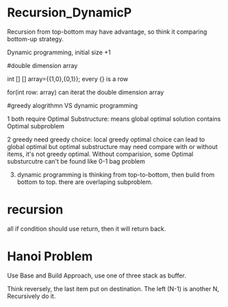 # Recursion_DynamicP
Recursion from top-bottom may have advantage, so think it comparing bottom-up strategy.

Dynamic programming, initial size +1

#double dimension array

int [] [] array={{1,0},{0,1}}; every {} is a row

for(int row: array) can iterat the double dimension array

#greedy alogrithmn VS dynamic programming

1 both require Optimal Substructure: means global optimal solution contains Optimal subproblem

2 greedy need greedy choice: local greedy optimal choice can lead to global optimal
but optimal substructure may need compare with or without items, it's not greedy optimal. Without comparision, some Optimal substurcutre can't be found like 0-1 bag problem 

3. dynamic programming is thinking from top-to-bottom, then build from bottom to top.
there are overlaping subproblem.

# recursion 

all if condition should use return, then it will return back.

# Hanoi Problem

Use Base and Build Approach, use one of three stack as buffer. 

Think reversely, the last item put on destination. The left (N-1) is another N, Recursively do it. 



